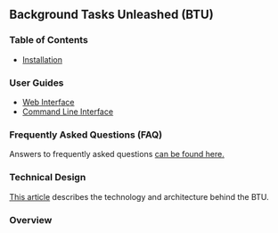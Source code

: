 ## Background Tasks Unleashed (BTU)

### Table of Contents
* [Installation](https://datahenge.github.io/btu/installation.html)

### User Guides
  * [Web Interface](https://datahenge.github.io/btu/guide_web.html)
  * [Command Line Interface](https://datahenge.github.io/btu/guide_cli.html)
### Frequently Asked Questions (FAQ)
Answers to frequently asked questions [can be found here.](https://datahenge.github.io/btu/faq.html)

### Technical Design
[This article](https://datahenge.github.io/btu/technical_design.html) describes the technology and architecture behind the BTU.

### Overview

